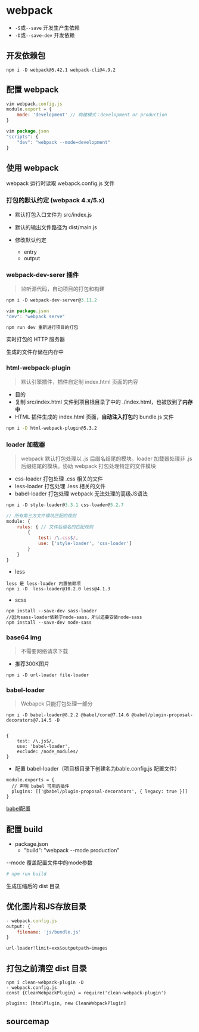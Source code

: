# webpack


- `-S`或`--save` 开发生产生依赖
- `-D`或`--save-dev` 开发依赖

## 开发依赖包

`npm i -D webpack@5.42.1 webpack-cli@4.9.2`


## 配置 webpack

```js
vim webpack.config.js
module.export = {
    mode: 'development' // 构建模式：development or production
}

vim package.json
"scripts": {
    "dev": "webpack --mode=development"
}
```

## 使用 webpack

webpack 运行时读取 webapck.config.js 文件


### 打包的默认约定 (webpack 4.x/5.x)

- 默认打包入口文件为 src/index.js
- 默认的输出文件路径为 dist/main.js

- 修改默认约定
  - entry
  - output

### webpack-dev-serer 插件

> 监听源代码，自动项目的打包和构建


```js
npm i -D webpack-dev-server@3.11.2

vim package.json
"dev": "webpack serve"

npm run dev 重新进行项目的打包
```

实时打包的 HTTP 服务器

生成的文件存储在内存中


### html-webpack-plugin

> 默认引擎插件，插件自定制 index.html 页面的内容


- 目的 
 - 复制 src/index.html 文件到项目根目录了中的 ./index.html，也被放到了**内存中** 
 - HTML 插件生成的 index.html 页面，**自动注入打包**的 bundle.js 文件

```sh
npm i -D html-webpack-plugin@5.3.2
```


### loader 加载器

> webpack 默认打包处理以 .js 后缀名结尾的模块。loader 加载器处理非 .js 后缀结尾的模块。协助 webpack 打包处理特定的文件模块

- css-loader 打包处理 .css 相关的文件
- less-loader 打包处理 .less 相关的文件
- babel-loader 打包处理 webpack 无法处理的高级JS语法

```js
npm i -D style-loader@3.3.1 css-loader@5.2.7

// 所有第三方文件模块匹配的规则
module: {
    rules: { // 文件后缀名的匹配规则
        {
            test: /\.css$/,
            use: ['style-loader', 'css-loader']
        }
    }
}
```




- less

```
less 是 less-loader 内置依赖项
npm i -D  less-loader@10.2.0 less@4.1.3
```

- scss
```
npm install --save-dev sass-loader
//因为sass-loader依赖于node-sass，所以还要安装node-sass
npm install --save-dev node-sass
```

### base64 img

> 不需要网络请求下载

- 推荐300K图片

```
npm i -D url-loader file-loader
```

### babel-loader

> Webapck 只能打包处理一部分 

```
npm i -D babel-loader@8.2.2 @babel/core@7.14.6 @babel/plugin-proposal-decorators@7.14.5 -D


{
    test: /\.js$/,
    use: 'babel-loader',
    exclude: /node_modules/
}
```

- 配置 babel-loader（项目根目录下创建名为bable.config.js 配置文件）

```
module.exports = {
  // 声明 babel 可用的插件
  plugins: [['@babel/plugin-proposal-decorators', { legacy: true }]]
}

```

[babel配置](https://babeljs.io/docs/babel-plugin-proposal-decorators)

## 配置 build
- package.json
  - "build": "webpack --mode production"

--mode 覆盖配置文件中的mode参数

```sh
# npm run build
```

生成压缩后的 dist 目录

## 优化图片和JS存放目录

```js
- webpack.config.js
output: {
    filename: 'js/bundle.js'
}

url-loader?limit=xxx&outputpath=images
```


## 打包之前清空 dist 目录



```
npm i clean-webpack-plugin -D
- webpack.config.js
const {CleanWebpackPlugin} = require('clean-webpack-plugin')

plugins: [htmlPlugin, new CleanWebpackPlugin]
```

## sourcemap

